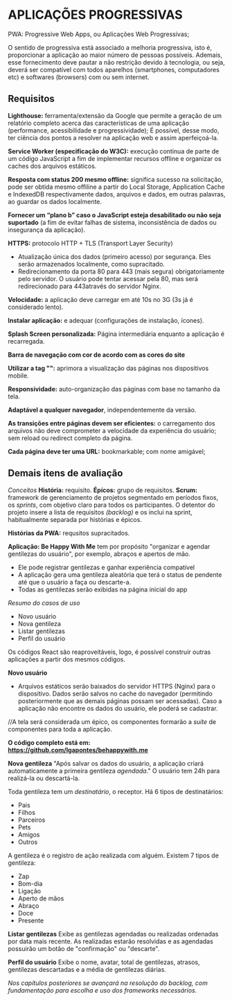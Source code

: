 # APLICAÇÕES PROGRESSIVAS

PWA: Progressive Web Apps, ou Aplicações Web Progressivas;  

O sentido de progressiva está associado a melhoria progressiva, isto é, proporcionar a aplicação ao maior número de pessoas possíveis. Ademais, esse fornecimento deve pautar a não restrição devido à tecnologia, ou seja, deverá ser compatível com todos aparelhos (smartphones, computadores etc) e softwares (browsers) com ou sem internet. 

## Requisitos
**Lighthouse:** ferramenta/extensão da Google que permite a geração de um relatório completo acerca das características de uma aplicação (performance, acessibilidade e progressividade);
É possível, desse modo, ter ciência dos pontos a resolver na aplicação web e assim aperfeiçoá-la.

**Service Worker (especificação do W3C):** execução continua de parte de um código JavaScript a fim de implementar recursos offline e organizar os caches dos arquivos estáticos.

**Resposta com status 200 mesmo offline:** significa sucesso na solicitação, pode ser obtida mesmo offiline a partir do Local Storage, Application Cache e IndexedDB respectivamente dados, arquivos e dados, em outras palavras, ao guardar os dados localmente.

**Fornecer um “plano b” caso o JavaScript esteja desabilitado ou não seja suportado** (a fim de evitar falhas de sistema, inconsistência de dados ou insegurança da aplicação).

**HTTPS:** protocolo HTTP + TLS (Transport Layer Security)

 - Atualização única dos dados (primeiro acesso) por segurança. Eles serão armazenados localmente, como supracitado.
 - Redirecionamento da porta 80 para 443 (mais segura) obrigatoriamente pelo servidor. O usuário pode tentar acessar pela 80, mas será redirecionado para 443através do servidor Nginx.  

**Velocidade:** a aplicação deve carregar em até 10s no 3G (3s já é considerado lento).

**Instalar aplicação:** e adequar (configurações de instalação, ícones).

**Splash Screen personalizada:** Página intermediária enquanto a aplicação é recarregada.

**Barra de navegação com cor de acordo com as cores do site**

**Utilizar a tag "<meta>":** aprimora a visualização das páginas nos dispositivos mobile. 

**Responsividade:** auto-organização das páginas com base no tamanho da tela.

**Adaptável a qualquer navegador**, independentemente da versão.

**As transições entre páginas devem ser eficientes:** o carregamento dos arquivos não deve comprometer a velocidade da experiência do usuário; sem reload ou redirect completo da página.

**Cada página deve ter uma URL:** bookmarkable; com nome amigável;

## Demais itens de avaliação

*Conceitos*
**História:** requisito.
**Épícos:** grupo de requisitos.
**Scrum:** framework de gerenciamento de projetos segmentado em períodos fixos, os *sprints*, com objetivo claro para todos os participantes. O detentor do projeto insere a lista de requisitos *(backlog)* e os inclui na sprint, habitualmente separada por histórias e épicos. 

**Histórias da PWA:** requsitos supracitados. 

**Aplicação: Be Happy With Me** tem por propósito "organizar e agendar gentilezas do usuário", por exemplo, abraços e apertos de mão. 

- Ele pode registrar gentilezas e ganhar experiência compatível
- A aplicação gera uma gentileza aleatória que terá o status de pendente até que o usuário a faça ou descarte-a. 
- Todas as gentilezas serão exibidas na página inicial do app

*Resumo do casos de uso*
- Novo usuário
- Nova gentileza
- Listar gentilezas
- Perfil do usuário

Os códigos React são reaproveitáveis, logo, é possível construir outras aplicações a partir dos mesmos códigos.

**Novo usuário**
- Arquivos estáticos serão baixados do servidor HTTPS (Nginx) para o dispositivo. Dados serão salvos no cache do navegador (permitindo posteriormente que as demais páginas possam ser acessadas). Caso a aplicação não encontre os dados do usuário, ele poderá se cadastrar.

//A tela será considerada um épico, os componentes formarão a *suíte* de componentes para toda a aplicação.

**O código completo está em: https://github.com/lgapontes/behappywith.me**

**Nova gentileza**
"Após salvar os dados do usuário, a aplicação criará automaticamente a primeira gentileza *agendada*." O usuário tem 24h para realizá-la ou descartá-la.

Toda gentileza tem um *destinatário*, o receptor. Há 6 tipos de destinatários:
- Pais
- Filhos
- Parceiros
- Pets
- Amigos
- Outros

A gentileza é o registro de ação realizada com alguém. Existem 7 tipos de gentileza:
- Zap
- Bom-dia
- Ligação
- Aperto de mãos
- Abraço
- Doce
- Presente 

**Listar gentilezas**
Exibe as gentilezas agendadas ou realizadas ordenadas por data mais recente. As realizadas estarão resolvidas e as agendadas possuirão um botão de "confirmação" ou "descarte". 

**Perfil do usuário**
Exibe o nome, avatar, total de gentilezas, atrasos, gentilezas descartadas e a média de gentilezas diárias.

*Nos capítulos posteriores se avançará na resolução do backlog, com fundamentação para escolha e uso dos frameworks necessários.*
